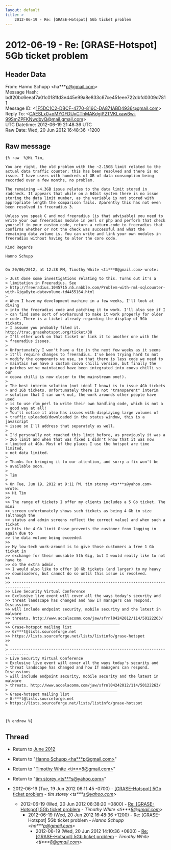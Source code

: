 ```yaml
---
layout: default
title: >
    2012-06-19 - Re: [GRASE-Hotspot] 5Gb ticket problem
---
```


# 2012-06-19 - Re: [GRASE-Hotspot] 5Gb ticket problem

## Header Data

From: Hanno Schupp \<ha***p@gmail.com\><br>
Message Hash: bdf20bc6eeaf7a01c0181fd3e445e99a8e833c67ce451eee722dbfd0309d7811<br>
Message ID: \<1F5DC1C2-DBCF-4770-816C-DA871ABD4936@gmail.com\><br>
Reply To: \<CAESLx0+oMYGFDUvCThMAKdgiP2TVKLxaw6w-99SmZPFKNwdbvQ@mail.gmail.com\><br>
UTC Datetime: 2012-06-19 21:48:36 UTC<br>
Raw Date: Wed, 20 Jun 2012 16:48:36 +1200<br>

## Raw message

```
{% raw  %}Hi Tim,

You are right, the old problem with the ~2.15GB limit related to the actual data traffic counter; this has been resolved and there is no issue. I have users with hundreds of GB of data consumption being recorded over a few months, no problem. 

The remaining ~4.3GB issue relates to the data limit stored in radcheck. It appears that while on a 64bit system there is no issue storing the data limit number, as the variable is not stored with appropriate length the comparison fails. Aparently this has not even been resolved in freeradius 3. 

Unless you speak C and mod freeradius (is that advisable) you need to write your own freeradius module in perl or php and perform that check yourself in your custom code, return a return-code to freeradius that confirms whether or not the check was successful and what the remaining data volume is. You can write and link your own modules in freeradius without having to alter the core code.

Kind Regards

Hanno Schupp


On 20/06/2012, at 12:38 PM, Timothy White <ti***8@gmail.com> wrote:

> Just done some investigations relating to this. Turns out it's a
> limitation in Freeradius. See
> http://freeradius.1045715.n5.nabble.com/Problem-with-rml-sqlcounter-with-GigaByte-datavolume-td4455164.html
> 
> When I have my development machine in a few weeks, I'll look at diving
> into the freeradius code and patching it to work. I'll also see if I
> can find some sort of workaround to make it work properly for older
> code. There is a ticket already regarding the display of 5Gb tickets,
> I assume you probably filed it. http://trac.grasehotspot.org/ticket/38
> I'll ether work on that ticket or link it to another one with the
> freeradius issues.
> 
> Unfortunately I won't have a fix in the next few weeks as it seems
> it'll require changes to freeradius. I've been trying hard to not
> modify the components we use, so that there is less code we need to
> maintain (we have a custom coova chilli version, but finally the
> patches we've maintained have been integrated into coova chilli so our
> coova chilli is now closer to the mainstream one!).
> 
> The best interim solution (not ideal I know) is to issue 4Gb tickets
> and 1Gb tickets. Unfortunately there is not "transparent" interim
> solution that I can work out, the work arounds other people have used
> is to use rlm_perl to write their own handling code, which is not a
> good way at all!
> You'll notice it also has issues with displaying large volumes of
> traffic uploaded/downloaded in the status window, this is a javascript
> issue so I'll address that separately as well.
> 
> I'd personally not reached this limit before, as previously it was a
> 2Gb limit and when that was fixed I didn't know that it was now
> limited at 4Gb. Most of the places I use the hotspot are time limited,
> not data limited.
> 
> Thanks for bringing it to our attention, and sorry a fix won't be
> available soon.
> 
> Tim
> 
> On Tue, Jun 19, 2012 at 9:11 PM, tim storey <ts***s@yahoo.com> wrote:
>> Hi Tim
>> 
>> The range of tickets I offer my clients includes a 5 Gb ticket. The mini
>> screen unfortunately shows such tickets as being 4 Gb in size (although the
>> status and admin screens reflect the correct value) and when such a ticket
>> hits the 4 Gb limit Grase prevents the customer from logging in again due to
>> the data volume being exceeded.
>> 
>> My low-tech work-around is to give those customers a free 1 Gb ticket in
>> exchange for their unusable 5th Gig, but I would really like to not have to
>> do the extra admin.
>> I would also like to offer 10 Gb tickets (and larger) to my heavy
>> downloaders, but cannot do so until this issue is resolved.
>> 
>> ------------------------------------------------------------------------------
>> Live Security Virtual Conference
>> Exclusive live event will cover all the ways today's security and
>> threat landscape has changed and how IT managers can respond. Discussions
>> will include endpoint security, mobile security and the latest in malware
>> threats. http://www.accelacomm.com/jaw/sfrnl04242012/114/50122263/
>> _______________________________________________
>> Grase-hotspot mailing list
>> Gr***t@lists.sourceforge.net
>> https://lists.sourceforge.net/lists/listinfo/grase-hotspot
>> 
> 
> ------------------------------------------------------------------------------
> Live Security Virtual Conference
> Exclusive live event will cover all the ways today's security and 
> threat landscape has changed and how IT managers can respond. Discussions 
> will include endpoint security, mobile security and the latest in malware 
> threats. http://www.accelacomm.com/jaw/sfrnl04242012/114/50122263/
> _______________________________________________
> Grase-hotspot mailing list
> Gr***t@lists.sourceforge.net
> https://lists.sourceforge.net/lists/listinfo/grase-hotspot



{% endraw %}
```

## Thread

+ Return to [June 2012](/archive/2012/06)

+ Return to "[Hanno Schupp <ha***p<span>@</span>gmail.com>](/authors/ha___p_at_gmail_com)"
+ Return to "[Timothy White <ti***8<span>@</span>gmail.com>](/authors/ti___8_at_gmail_com)"
+ Return to "[tim storey <ts***s<span>@</span>yahoo.com>](/authors/ts___s_at_yahoo_com)"

+ 2012-06-19 (Tue, 19 Jun 2012 06:11:45 -0700) - [[GRASE-Hotspot] 5Gb ticket problem](/archive/2012/06/02fee06b5bbae5ac0fdab55df7f45ab1e5539c06e8a45a8fb26eee74f15cdc8f) - _tim storey \<ts***s@yahoo.com\>_
  + 2012-06-19 (Wed, 20 Jun 2012 08:38:20 +0800) - [Re: [GRASE-Hotspot] 5Gb ticket problem](/archive/2012/06/6d786c4181a5dd2f1eb83a4e38427bcaf4119e66f9422678bbec0fa88d51126e) - _Timothy White \<ti***8@gmail.com\>_
    + 2012-06-19 (Wed, 20 Jun 2012 16:48:36 +1200) - Re: [GRASE-Hotspot] 5Gb ticket problem - _Hanno Schupp \<ha***p@gmail.com\>_
      + 2012-06-19 (Wed, 20 Jun 2012 14:10:36 +0800) - [Re: [GRASE-Hotspot] 5Gb ticket problem](/archive/2012/06/01af762cdaefb1cf75a8a8ee5d2006ac1df10e99fab1f7a98f339a5fb49f0a1f) - _Timothy White \<ti***8@gmail.com\>_

